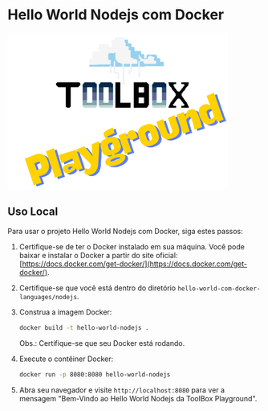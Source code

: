 # Hello World Nodejs com Docker
![Toolbox](../img/toolbox-playground.png)

## Uso Local

Para usar o projeto Hello World Nodejs com Docker, siga estes passos:

1. Certifique-se de ter o Docker instalado em sua máquina. Você pode baixar e instalar o Docker a partir do site oficial: [https://docs.docker.com/get-docker/](https://docs.docker.com/get-docker/).

2. Certifique-se que você está dentro do diretório `hello-world-com-docker-languages/nodejs`.

3. Construa a imagem Docker:
    ```bash
    docker build -t hello-world-nodejs .
    ```
    Obs.: Certifique-se que seu Docker está rodando.

4. Execute o contêiner Docker:
    ```bash
    docker run -p 8080:8080 hello-world-nodejs
    ```

5. Abra seu navegador e visite `http://localhost:8080` para ver a mensagem "Bem-Vindo ao Hello World Nodejs da ToolBox Playground".
